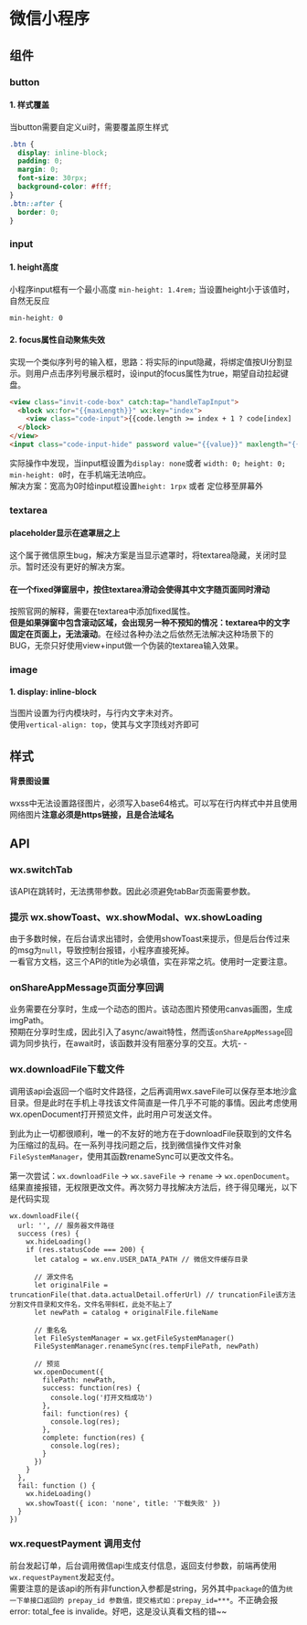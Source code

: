 # 微信小程序

## 组件

### button

#### 1. 样式覆盖
当button需要自定义ui时，需要覆盖原生样式

``` css
.btn {
  display: inline-block;
  padding: 0;
  margin: 0;
  font-size: 30rpx;
  background-color: #fff;
}
.btn::after {
  border: 0;
}
```

### input

#### 1. height高度
小程序input框有一个最小高度 `min-height: 1.4rem;` 当设置height小于该值时，自然无反应

``` css
min-height: 0
```

#### 2. focus属性自动聚焦失效
实现一个类似序列号的输入框，思路：将实际的input隐藏，将绑定值按UI分割显示。则用户点击序列号展示框时，设input的focus属性为true，期望自动拉起键盘。

``` html
<view class="invit-code-box" catch:tap="handleTapInput">
  <block wx:for="{{maxLength}}" wx:key="index">
    <view class="code-input">{{code.length >= index + 1 ? code[index] : ''}}</view>
  </block>
</view>
<input class="code-input-hide" password value="{{value}}" maxlength="{{maxLength}}" focus="{{isFocus}}" bindinput="handleInput" bindblur="handleBlur" />
```

实际操作中发现，当input框设置为`display: none`或者 `width: 0; height: 0; min-height: 0`时，在手机端无法响应。<br />
解决方案：宽高为0时给input框设置`height: 1rpx` 或者 定位移至屏幕外

### textarea
#### placeholder显示在遮罩层之上
这个属于微信原生bug，解决方案是当显示遮罩时，将textarea隐藏，关闭时显示。暂时还没有更好的解决方案。

#### 在一个fixed弹窗层中，按住textarea滑动会使得其中文字随页面同时滑动
按照官网的解释，需要在textarea中添加fixed属性。<br />
**但是如果弹窗中包含滚动区域，会出现另一种不预知的情况：textarea中的文字固定在页面上，无法滚动**。在经过各种办法之后依然无法解决这种场景下的BUG，无奈只好使用view+input做一个伪装的textarea输入效果。

### image

#### 1. display: inline-block
当图片设置为行内模块时，与行内文字未对齐。<br />
使用`vertical-align: top`，使其与文字顶线对齐即可

## 样式

#### 背景图设置
wxss中无法设置路径图片，必须写入base64格式。可以写在行内样式中并且使用网络图片**注意必须是https链接，且是合法域名**

## API
### wx.switchTab
该API在跳转时，无法携带参数。因此必须避免tabBar页面需要参数。

### 提示 wx.showToast、wx.showModal、wx.showLoading
由于多数时候，在后台请求出错时，会使用showToast来提示，但是后台传过来的msg为`null`，导致控制台报错，小程序直接死掉。<br />
一看官方文档，这三个API的title为必填值，实在非常之坑。使用时一定要注意。

### onShareAppMessage页面分享回调
业务需要在分享时，生成一个动态的图片。该动态图片预使用canvas画图，生成imgPath。<br />
预期在分享时生成，因此引入了async/await特性，然而该`onShareAppMessage`回调为同步执行，在await时，该函数并没有阻塞分享的交互。大坑- -

### wx.downloadFile下载文件
调用该api会返回一个临时文件路径，之后再调用wx.saveFile可以保存至本地沙盒目录。但是此时在手机上寻找该文件简直是一件几乎不可能的事情。因此考虑使用wx.openDocument打开预览文件，此时用户可发送文件。<br />

到此为止一切都很顺利，唯一的不友好的地方在于downloadFile获取到的文件名为压缩过的乱码。在一系列寻找问题之后，找到微信操作文件对象`FileSystemManager`，使用其函数renameSync可以更改文件名。<br />

第一次尝试：`wx.downloadFile` -> `wx.saveFile` -> `rename` -> `wx.openDocument`。结果直接报错，无权限更改文件。再次努力寻找解决方法后，终于得见曙光，以下是代码实现
```JS
wx.downloadFile({
  url: '', // 服务器文件路径
  success (res) {
    wx.hideLoading()
    if (res.statusCode === 200) {
      let catalog = wx.env.USER_DATA_PATH // 微信文件缓存目录

      // 源文件名
      let originalFile = truncationFile(that.data.actualDetail.offerUrl) // truncationFile该方法分割文件目录和文件名，文件名带斜杠，此处不贴上了
      let newPath = catalog + originalFile.fileName

      // 重名名
      let FileSystemManager = wx.getFileSystemManager()
      FileSystemManager.renameSync(res.tempFilePath, newPath)

      // 预览
      wx.openDocument({
        filePath: newPath,
        success: function(res) {
          console.log('打开文档成功')
        },
        fail: function(res) {
          console.log(res);
        },
        complete: function(res) {
          console.log(res);
        }
      })
    }
  },
  fail: function () {
    wx.hideLoading()
    wx.showToast({ icon: 'none', title: '下载失败' })
  }
})
```

### wx.requestPayment 调用支付
前台发起订单，后台调用微信api生成支付信息，返回支付参数，前端再使用`wx.requestPayment`发起支付。<br />
需要注意的是该api的所有非function入参都是string，另外其中`package`的值为`统一下单接口返回的 prepay_id 参数值，提交格式如：prepay_id=***`。不正确会报error: total_fee is invalide。好吧，这是没认真看文档的错~~
